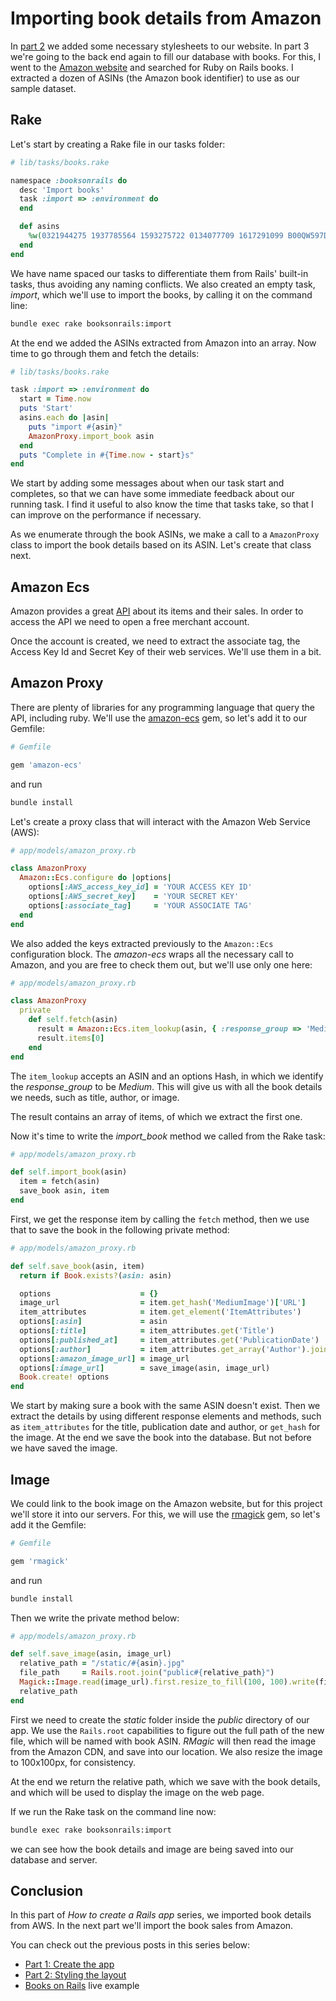 # Importing book details from Amazon

In [part 2](/articles/76-building-a-ruby-on-rails-app-part-2-styling-the-layout) we added some necessary stylesheets to our website. In part 3 we're going to the back end again to fill our database with books. For this, I went to the [Amazon website](http://www.amazon.com) and searched for Ruby on Rails books. I extracted a dozen of ASINs (the Amazon book identifier) to use as our sample dataset.

Rake
--

Let's start by creating a Rake file in our tasks folder:

```ruby
# lib/tasks/books.rake

namespace :booksonrails do
  desc 'Import books'
  task :import => :environment do
  end

  def asins
    %w(0321944275 1937785564 1593275722 0134077709 1617291099 B00QW597D8 0692364218 1937785556 B00QK2T1SY 1941222196 B00YPU5MGS B0127BVV8Y 0321659368 B012O6PJMG B012BB0G2W 1491910852 B00NKML6JE 1491054484)
  end
end
```

We have name spaced our tasks to differentiate them from Rails' built-in tasks, thus avoiding any naming conflicts. We also created an empty task, *import*, which we'll use to import the books, by calling it on the command line:

```sh
bundle exec rake booksonrails:import
```

At the end we added the ASINs extracted from Amazon into an array. Now time to go through them and fetch the details:

```ruby
# lib/tasks/books.rake

task :import => :environment do
  start = Time.now
  puts 'Start'
  asins.each do |asin|
    puts "import #{asin}"
    AmazonProxy.import_book asin
  end
  puts "Complete in #{Time.now - start}s"
end
```

We start by adding some messages about when our task start and completes, so that we can have some immediate feedback about our running task. I find it useful to also know the time that tasks take, so that I can improve on the performance if necessary.

As we enumerate through the book ASINs, we make a call to a `AmazonProxy` class to import the book details based on its ASIN. Let's create that class next.


Amazon Ecs
--

Amazon provides a great [API](https://aws.amazon.com) about its items and their sales. In order to access the API we need to open a free merchant account.

Once the account is created, we need to extract the associate tag, the Access Key Id and Secret Key of their web services. We'll use them in a bit.


Amazon Proxy
--

There are plenty of libraries for any programming language that query the API, including ruby. We'll use the [amazon-ecs](https://github.com/jugend/amazon-ecs) gem, so let's add it to our Gemfile:

```ruby
# Gemfile

gem 'amazon-ecs'
```

and run

```sh
bundle install
```

Let's create a proxy class that will interact with the Amazon Web Service (AWS):

```ruby
# app/models/amazon_proxy.rb

class AmazonProxy
  Amazon::Ecs.configure do |options|
    options[:AWS_access_key_id] = 'YOUR ACCESS KEY ID'
    options[:AWS_secret_key]    = 'YOUR SECRET KEY'
    options[:associate_tag]     = 'YOUR ASSOCIATE TAG'
  end
end
```

We also added the keys extracted previously to the `Amazon::Ecs` configuration block. The *amazon-ecs* wraps all the necessary call to Amazon, and you are free to check them out, but we'll use only one here:

```ruby
# app/models/amazon_proxy.rb

class AmazonProxy
  private
    def self.fetch(asin)
      result = Amazon::Ecs.item_lookup(asin, { :response_group => 'Medium' })
      result.items[0]
    end
end
```

The `item_lookup` accepts an ASIN and an options Hash, in which we identify the *response_group* to be *Medium*. This will give us with all the book details we needs, such as title, author, or image.

The result contains an array of items, of which we extract the first one.

Now it's time to write the *import_book* method we called from the Rake task:

```ruby
# app/models/amazon_proxy.rb

def self.import_book(asin)
  item = fetch(asin)
  save_book asin, item
end
```

First, we get the response item by calling the `fetch` method, then we use that to save the book in the following private method:

```ruby
# app/models/amazon_proxy.rb

def self.save_book(asin, item)
  return if Book.exists?(asin: asin)

  options                    = {}
  image_url                  = item.get_hash('MediumImage')['URL']
  item_attributes            = item.get_element('ItemAttributes')
  options[:asin]             = asin
  options[:title]            = item_attributes.get('Title')
  options[:published_at]     = item_attributes.get('PublicationDate')
  options[:author]           = item_attributes.get_array('Author').join(', ')
  options[:amazon_image_url] = image_url
  options[:image_url]        = save_image(asin, image_url)
  Book.create! options
end
```

We start by making sure a book with the same ASIN doesn't exist. Then we extract the details by using different response elements and methods, such as `item_attributes` for the title, publication date and author, or `get_hash` for the image. At the end we save the book into the database. But not before we have saved the image.

Image
--

We could link to the book image on the Amazon website, but for this project we'll store it into our servers. For this, we will use the [rmagick](https://rubygems.org/gems/rmagick) gem, so let's add it the Gemfile:

```ruby
# Gemfile

gem 'rmagick'
```

and run

```sh
bundle install
```

Then we write the private method below:

```ruby
# app/models/amazon_proxy.rb

def self.save_image(asin, image_url)
  relative_path = "/static/#{asin}.jpg"
  file_path     = Rails.root.join("public#{relative_path}")
  Magick::Image.read(image_url).first.resize_to_fill(100, 100).write(file_path)
  relative_path
end
```

First we need to create the *static* folder inside the *public* directory of our app. We use the `Rails.root` capabilities to figure out the full path of the new file, which will be named with book ASIN. *RMagic* will then read the image from the Amazon CDN, and save into our location. We also resize the image to 100x100px, for consistency.

At the end we return the relative path, which we save with the book details, and which will be used to display the image on the web page.

If we run the Rake task on the command line now:

```sh
bundle exec rake booksonrails:import
```

we can see how the book details and image are being saved into our database and server.

Conclusion
--

In this part of *How to create a Rails app* series, we imported book details from AWS. In the next part we'll import the book sales from Amazon.

You can check out the previous posts in this series below:

* [Part 1: Create the app](/lugoland/articles/75-building-a-ruby-on-rails-app-part-1-the-app)
* [Part 2: Styling the layout](/lugoland/articles/76-building-a-ruby-on-rails-app-part-2-styling-the-layout)
* [Books on Rails](/booksonrails) live example

